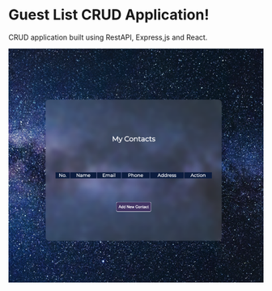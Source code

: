 # Guest List CRUD Application! 

CRUD application built using RestAPI, Express,js and React. 

![Screenshot](/src/assets/Screenshot.png)